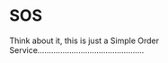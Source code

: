 SOS
===

Think about it, this is just a Simple Order Service...............................................
